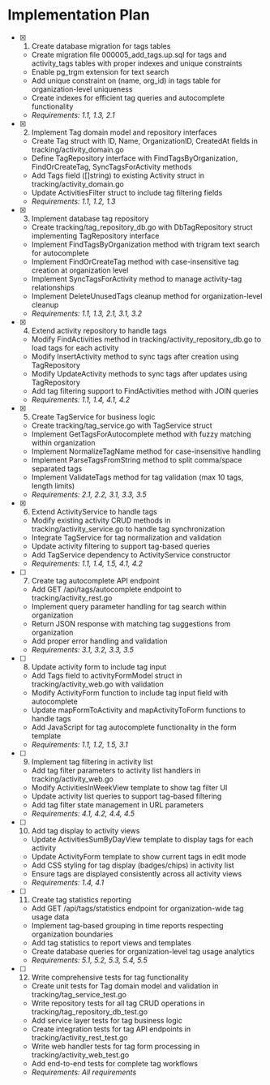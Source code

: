 # Implementation Plan

- [x] 1. Create database migration for tags tables
  - Create migration file 000005_add_tags.up.sql for tags and activity_tags tables with proper indexes and unique constraints
  - Enable pg_trgm extension for text search
  - Add unique constraint on (name, org_id) in tags table for organization-level uniqueness
  - Create indexes for efficient tag queries and autocomplete functionality
  - _Requirements: 1.1, 1.3, 2.1_

- [x] 2. Implement Tag domain model and repository interfaces
  - Create Tag struct with ID, Name, OrganizationID, CreatedAt fields in tracking/activity_domain.go
  - Define TagRepository interface with FindTagsByOrganization, FindOrCreateTag, SyncTagsForActivity methods
  - Add Tags field ([]string) to existing Activity struct in tracking/activity_domain.go
  - Update ActivitiesFilter struct to include tag filtering fields
  - _Requirements: 1.1, 1.2, 1.3_

- [x] 3. Implement database tag repository
  - Create tracking/tag_repository_db.go with DbTagRepository struct implementing TagRepository interface
  - Implement FindTagsByOrganization method with trigram text search for autocomplete
  - Implement FindOrCreateTag method with case-insensitive tag creation at organization level
  - Implement SyncTagsForActivity method to manage activity-tag relationships
  - Implement DeleteUnusedTags cleanup method for organization-level cleanup
  - _Requirements: 1.1, 1.3, 2.1, 3.1, 3.2_

- [x] 4. Extend activity repository to handle tags
  - Modify FindActivities method in tracking/activity_repository_db.go to load tags for each activity
  - Modify InsertActivity method to sync tags after creation using TagRepository
  - Modify UpdateActivity methods to sync tags after updates using TagRepository
  - Add tag filtering support to FindActivities method with JOIN queries
  - _Requirements: 1.1, 1.4, 4.1, 4.2_

- [x] 5. Create TagService for business logic
  - Create tracking/tag_service.go with TagService struct
  - Implement GetTagsForAutocomplete method with fuzzy matching within organization
  - Implement NormalizeTagName method for case-insensitive handling
  - Implement ParseTagsFromString method to split comma/space separated tags
  - Implement ValidateTags method for tag validation (max 10 tags, length limits)
  - _Requirements: 2.1, 2.2, 3.1, 3.3, 3.5_

- [x] 6. Extend ActivityService to handle tags
  - Modify existing activity CRUD methods in tracking/activity_service.go to handle tag synchronization
  - Integrate TagService for tag normalization and validation
  - Update activity filtering to support tag-based queries
  - Add TagService dependency to ActivityService constructor
  - _Requirements: 1.1, 1.4, 1.5, 4.1, 4.2_

- [ ] 7. Create tag autocomplete API endpoint
  - Add GET /api/tags/autocomplete endpoint to tracking/activity_rest.go
  - Implement query parameter handling for tag search within organization
  - Return JSON response with matching tag suggestions from organization
  - Add proper error handling and validation
  - _Requirements: 3.1, 3.2, 3.3, 3.5_

- [ ] 8. Update activity form to include tag input
  - Add Tags field to activityFormModel struct in tracking/activity_web.go with validation
  - Modify ActivityForm function to include tag input field with autocomplete
  - Update mapFormToActivity and mapActivityToForm functions to handle tags
  - Add JavaScript for tag autocomplete functionality in the form template
  - _Requirements: 1.1, 1.2, 1.5, 3.1_

- [ ] 9. Implement tag filtering in activity list
  - Add tag filter parameters to activity list handlers in tracking/activity_web.go
  - Modify ActivitiesInWeekView template to show tag filter UI
  - Update activity list queries to support tag-based filtering
  - Add tag filter state management in URL parameters
  - _Requirements: 4.1, 4.2, 4.4, 4.5_

- [ ] 10. Add tag display to activity views
  - Update ActivitiesSumByDayView template to display tags for each activity
  - Update ActivityForm template to show current tags in edit mode
  - Add CSS styling for tag display (badges/chips) in activity list
  - Ensure tags are displayed consistently across all activity views
  - _Requirements: 1.4, 4.1_

- [ ] 11. Create tag statistics reporting
  - Add GET /api/tags/statistics endpoint for organization-wide tag usage data
  - Implement tag-based grouping in time reports respecting organization boundaries
  - Add tag statistics to report views and templates
  - Create database queries for organization-level tag usage analytics
  - _Requirements: 5.1, 5.2, 5.3, 5.4, 5.5_

- [ ] 12. Write comprehensive tests for tag functionality
  - Create unit tests for Tag domain model and validation in tracking/tag_service_test.go
  - Write repository tests for all tag CRUD operations in tracking/tag_repository_db_test.go
  - Add service layer tests for tag business logic
  - Create integration tests for tag API endpoints in tracking/activity_rest_test.go
  - Write web handler tests for tag form processing in tracking/activity_web_test.go
  - Add end-to-end tests for complete tag workflows
  - _Requirements: All requirements_